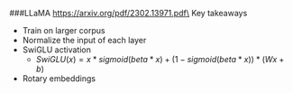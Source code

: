 ###LLaMA
https://arxiv.org/pdf/2302.13971.pdf\
Key takeaways
- Train on larger corpus
- Normalize the input of each layer
- SwiGLU activation
  - $SwiGLU(x) = x * sigmoid(beta * x) + (1 - sigmoid(beta * x)) * (Wx + b)$
- Rotary embeddings
